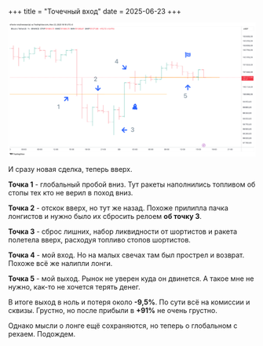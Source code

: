 +++
title = "Точечный вход"
date = 2025-06-23
+++

[![Точечный вход](/blog/32.png)](/blog/32.png)

И сразу новая сделка, теперь вверх.

**Точка 1** - глобальный пробой вниз. Тут ракеты наполнились топливом об стопы тех кто не верил в поход вниз.

**Точка 2** - отскок вверх, но тут же назад. Похоже прилипла пачка лонгистов и нужно было их сбросить релоем **об точку 3**.

**Точка 3** - сброс лишних, набор ликвидности от шортистов и ракета полетела вверх, расходуя топливо стопов шортистов.

**Точка 4** - мой вход. Но на малых свечах там был прострел и возврат. Похоже всё же налипли лонги.

**Точка 5** - мой выход. Рынок не уверен куда он двинется. А такое мне не нужно, как-то не хочется терять денег.

В итоге выход в ноль и потеря около **-9,5%**. По сути всё на комиссии и сквизы. Грустно, но после прибыли в **+91%** не очень грустно.

Однако мысли о лонге ещё сохраняются, но теперь о глобальном с рехаем. Подождем.